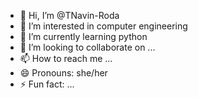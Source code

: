 - 👋 Hi, I’m @TNavin-Roda
- 👀 I’m interested in computer engineering
- 🌱 I’m currently learning python
- 💞️ I’m looking to collaborate on ...
- 📫 How to reach me ...
- 😄 Pronouns: she/her
- ⚡ Fun fact: ...

<!---
TNavin-Roda/TNavin-Roda is a ✨ special ✨ repository because its `README.md` (this file) appears on your GitHub profile.
You can click the Preview link to take a look at your changes.
--->
